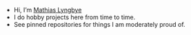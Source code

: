 - Hi, I’m [Mathias Lyngbye](https://github.com/mathiaslyngbye)
- I do hobby projects here from time to time.
- See pinned repositories for things I am moderately proud of.

<!---
mathiaslyngbye/mathiaslyngbye is a ✨ special ✨ repository because its `README.md` (this file) appears on your GitHub profile.
You can click the Preview link to take a look at your changes.
--->
